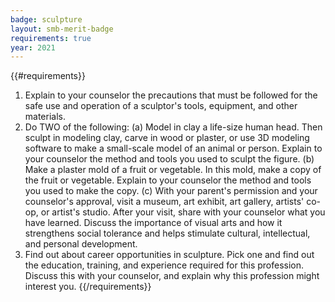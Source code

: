 ```yaml
---
badge: sculpture
layout: smb-merit-badge
requirements: true
year: 2021
---
```


{{#requirements}}
1. Explain to your counselor the precautions that must be followed for the safe use and operation of a sculptor's tools, equipment, and other materials.
2. Do TWO of the following:
    (a) Model in clay a life-size human head. Then sculpt in modeling clay, carve in wood or plaster, or use 3D modeling software to make a small-scale model of an animal or person. Explain to your counselor the method and tools you used to sculpt the figure.
    (b) Make a plaster mold of a fruit or vegetable. In this mold, make a copy of the fruit or vegetable. Explain to your counselor the method and tools you used to make the copy.
    (c) With your parent's permission and your counselor's approval, visit a museum, art exhibit, art gallery, artists' co-op, or artist's studio. After your visit, share with your counselor what you have learned. Discuss the importance of visual arts and how it strengthens social tolerance and helps stimulate cultural, intellectual, and personal development.
3. Find out about career opportunities in sculpture. Pick one and find out the education, training, and experience required for this profession. Discuss this with your counselor, and explain why this profession might interest you.
{{/requirements}}
